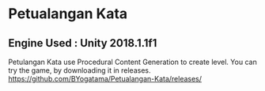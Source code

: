 # Petualangan Kata
## Engine Used : Unity 2018.1.1f1
Petulangan Kata use Procedural Content Generation to create level.
You can try the game, by downloading it in releases.
https://github.com/BYogatama/Petualangan-Kata/releases/
